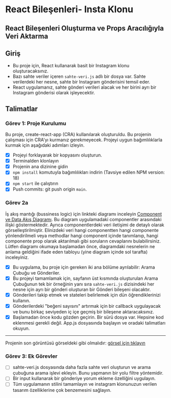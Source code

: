 # React Bileşenleri- Insta Klonu

## React Bileşenleri Oluşturma ve Props Aracılığıyla Veri Aktarma

## Giriş

- Bu proje için, React kullanarak basit bir Instagram klonu oluşturacaksınız.
- Bazı sahte veriler içeren `sahte-veri.js` adlı bir dosya var. Sahte verilerdeki her nesne, sahte bir Instagram gönderisini temsil eder.
- React uygulamanız, sahte gönderi verileri alacak ve her birini ayrı bir Instagram gönderisi olarak işleyecektir.

## Talimatlar

### Görev 1: Proje Kurulumu

Bu proje, create-react-app (CRA) kullanılarak oluşturuldu. Bu projenin çalışması için CRA'yı kurmanız gerekmeyecek. Projeyi uygun bağımlılıklarla kurmak için aşağıdaki adımları izleyin.

- [x] Projeyi forklayarak bir kopyasını oluşturun.
- [x] Terminalden klonlayın
- [x] Projenin ana dizinine gidin
- [x] `npm install` komutuyla bağımlılıkları indirin (Tavsiye edilen NPM version: 18)
- [x] `npm start` ile çalıştırın
- [x] Push commits: git push origin `main`.

### Görev 2a

İş akış mantığı (bussiness logic) için linkteki diagramı inceleyin [Component ve Data Akış Diagramı](https://www.figma.com/file/RrbOO8oXYz1a3bhSKNvJ9D/S6G2-0323?node-id=0%3A1&t=0H0rwzIyCbz0CE8F-1).
Bu diagram uygulamadaki componentler arasındaki ilişki göstermektedir. Ayrıca componentlerdeki veri iletişimi de detaylı
olarak görselleştirilmiştir. Elinizdeki veri hangi componentten hangi componente yönlendirilmeli veya methodlar hangi
component içinde tanımlanıp, hangi componente prop olarak aktarılmalı gibi soruların cevaplarını bulabilirsiniz.
Lütfen diagramı okumaya başlamadan önce, diagramdaki nesnelerin ne anlama geldiğini ifade eden tabloyu (yine
diagram içinde sol tarafta) inceleyiniz.

- [x] Bu uygulama, bu proje için gereken iki ana bölüme ayrılabilir: Arama Çubuğu ve Gönderiler.
- [x] Bu projeyi tamamlamak için, sayfanın üst kısmında oluşturulan Arama Çubuğunun tek bir örneğinin yanı sıra `sahte-veri.js` dizisindeki her nesne için ayrı bir gönderi oluşturan bir Gönderi bileşeni olacaktır.
- [x] Gönderileri takip etmek ve stateleri belirlemek için dün öğrendiklerinizi kullanın.
- [x] Gönderilerdeki "beğeni sayısını" artırmak için bir callback uygulayacak ve bunu birkaç seviyeden iç içe geçmiş bir bileşene aktaracaksınız.
- [x] Başlamadan önce kodu gözden geçirin. Bir sürü dosya var. Hepsine kod eklenmesi gerekli değil. App.js dosyasında başlayın ve oradaki talimatları okuyun.

---

Projenin son görüntüsü görseldeki gibi olmalıdır: [görsel için tıklayın](/project-output.png)

### Görev 3: Ek Görevler

- [ ] sahte-veri.js dosyasında daha fazla sahte veri oluşturun ve arama çubuğuna arama işlevi ekleyin. Bunu yapmanın bir yolu filtre yöntemidir.
- [ ] Bir input kullanarak bir gönderiye yorum ekleme özelliğini uygulayın.
- [ ] Tüm uygulamanın stilini tamamlayın ve instagram klonunuzun verilen tasarım özelliklerine çok benzemesini sağlayın.
